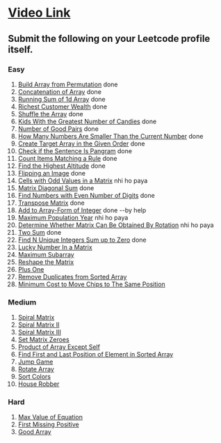 # [Video Link](https://youtu.be/n60Dn0UsbEk)

## Submit the following on your Leetcode profile itself.

### Easy
1. [Build Array from Permutation](https://leetcode.com/problems/build-array-from-permutation/) done
2. [Concatenation of Array](https://leetcode.com/problems/concatenation-of-array/)  done
3. [Running Sum of 1d Array](https://leetcode.com/problems/running-sum-of-1d-array/)  done     
4. [Richest Customer Wealth](https://leetcode.com/problems/richest-customer-wealth/)  done
5. [Shuffle the Array](https://leetcode.com/problems/shuffle-the-array/)    done  
6. [Kids With the Greatest Number of Candies](https://leetcode.com/problems/kids-with-the-greatest-number-of-candies/)  done
7. [Number of Good Pairs](https://leetcode.com/problems/number-of-good-pairs/) done
8. [How Many Numbers Are Smaller Than the Current Number](https://leetcode.com/problems/how-many-numbers-are-smaller-than-the-current-number/) done
9. [Create Target Array in the Given Order](https://leetcode.com/problems/create-target-array-in-the-given-order/)  done
10. [Check if the Sentence Is Pangram](https://leetcode.com/problems/check-if-the-sentence-is-pangram/) done 
11. [Count Items Matching a Rule](https://leetcode.com/problems/count-items-matching-a-rule/) done
12. [Find the Highest Altitude](https://leetcode.com/problems/find-the-highest-altitude/) done 
13. [Flipping an Image](https://leetcode.com/problems/flipping-an-image/) done
14. [Cells with Odd Values in a Matrix](https://leetcode.com/problems/cells-with-odd-values-in-a-matrix/)  nhi ho paya
15. [Matrix Diagonal Sum](https://leetcode.com/problems/matrix-diagonal-sum/) done
16. [Find Numbers with Even Number of Digits](https://leetcode.com/problems/find-numbers-with-even-number-of-digits/) done
17. [Transpose Matrix](https://leetcode.com/problems/transpose-matrix/)  done
18. [Add to Array-Form of Integer](https://leetcode.com/problems/add-to-array-form-of-integer/) done --by help
19. [Maximum Population Year](https://leetcode.com/problems/maximum-population-year/) nhi ho paya
20. [Determine Whether Matrix Can Be Obtained By Rotation](https://leetcode.com/problems/determine-whether-matrix-can-be-obtained-by-rotation/) nhi ho paya
21. [Two Sum](https://leetcode.com/problems/two-sum/) done
22. [Find N Unique Integers Sum up to Zero](https://leetcode.com/problems/find-n-unique-integers-sum-up-to-zero/) done 
23. [Lucky Number In a Matrix](https://leetcode.com/problems/lucky-numbers-in-a-matrix/)
24. [Maximum Subarray](https://leetcode.com/problems/maximum-subarray/)
25. [Reshape the Matrix](https://leetcode.com/problems/reshape-the-matrix/)
26. [Plus One](https://leetcode.com/problems/plus-one/)
27. [Remove Duplicates from Sorted Array](https://leetcode.com/problems/remove-duplicates-from-sorted-array/)
28. [Minimum Cost to Move Chips to The Same Position](https://leetcode.com/problems/minimum-cost-to-move-chips-to-the-same-position/)

### Medium
1. [Spiral Matrix](https://leetcode.com/problems/spiral-matrix/)
2. [Spiral Matrix II](https://leetcode.com/problems/spiral-matrix-ii/)
3. [Spiral Matrix III](https://leetcode.com/problems/spiral-matrix-iii/)
4. [Set Matrix Zeroes](https://leetcode.com/problems/set-matrix-zeroes/)
5. [Product of Array Except Self](https://leetcode.com/problems/product-of-array-except-self/)
6. [Find First and Last Position of Element in Sorted Array](https://leetcode.com/problems/find-first-and-last-position-of-element-in-sorted-array/)
7. [Jump Game](https://leetcode.com/problems/jump-game/)
8. [Rotate Array](https://leetcode.com/problems/rotate-array/)
9. [Sort Colors](https://leetcode.com/problems/sort-colors/)
10. [House Robber](https://leetcode.com/problems/house-robber/)

### Hard
1. [Max Value of Equation](https://leetcode.com/problems/max-value-of-equation/)
2. [First Missing Positive](https://leetcode.com/problems/first-missing-positive/)
3. [Good Array](https://leetcode.com/problems/check-if-it-is-a-good-array/)
